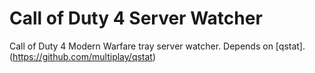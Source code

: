 # Call of Duty 4 Server Watcher
Call of Duty 4 Modern Warfare tray server watcher.
Depends on [qstat].(https://github.com/multiplay/qstat)
